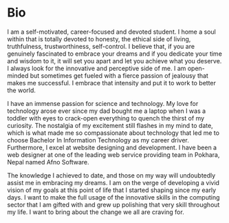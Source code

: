 # Bio
I am a self-motivated, career-focused and devoted student. I home a soul within that is totally devoted to honesty, the ethical side of living, truthfulness, trustworthiness, self-control. I believe that, if you are genuinely fascinated to embrace your dreams and if you dedicate your time and wisdom to it, it will set you apart and let you achieve what you deserve. I always look for the innovative and perceptive side of me. I am open-minded but sometimes get fueled with a fierce passion of jealousy that makes me successful. I embrace that intensity and put it to work to better the world.

I have an immense passion for science and technology. My love for technology arose ever since my dad bought me a laptop when I was a toddler with eyes to crack-open everything to quench the thirst of my curiosity. The nostalgia of my excitement still flashes in my mind to date, which is what made me so compassionate about technology that led me to choose Bachelor In Information Technology as my career driver. Furthermore, I excel at website designing and development. I have been a web designer at one of the leading web service providing team in Pokhara, Nepal named Afno Software. 

The knowledge I achieved to date, and those on my way will undoubtedly assist me in embracing my dreams. I am on the verge of developing a vivid vision of my goals at this point of life that I started shaping since my early days. I want to make the full usage of the innovative skills in the computing sector that I am gifted with and grew up polishing that very skill throughout my life. I want to bring about the change we all are craving for.
